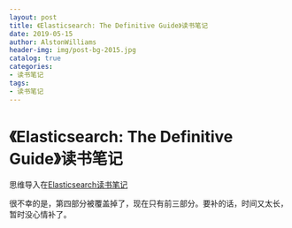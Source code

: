 ```yaml
---
layout: post
title: 《Elasticsearch: The Definitive Guide》读书笔记
date: 2019-05-15
author: AlstonWilliams
header-img: img/post-bg-2015.jpg
catalog: true
categories:
- 读书笔记
tags:
- 读书笔记
---
```


# 《Elasticsearch: The Definitive Guide》读书笔记

思维导入在[Elasticsearch读书笔记](https://github.com/AlstonWilliams/note/tree/master/technology/ElasticSearch:TheDefinitiveGuide?1557887154422)

很不幸的是，第四部分被覆盖掉了，现在只有前三部分。要补的话，时间又太长，暂时没心情补了。
